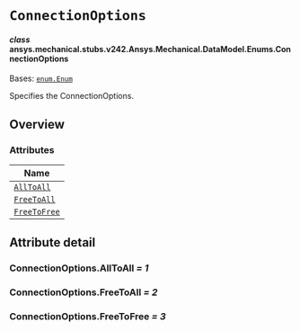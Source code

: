 # `ConnectionOptions`

<a id="ansys.mechanical.stubs.v242.Ansys.Mechanical.DataModel.Enums.ConnectionOptions"></a>

#### *class* ansys.mechanical.stubs.v242.Ansys.Mechanical.DataModel.Enums.ConnectionOptions

Bases: [`enum.Enum`](https://docs.python.org/3/library/enum.html#enum.Enum)

Specifies the ConnectionOptions.

<!-- !! processed by numpydoc !! -->

<a id="overview"></a>

## Overview

### Attributes

| Name |
| ------------------------------------------------------------------------------------------------------------------------ |
| [`AllToAll`](#ConnectionOptions.AllToAll) |
| [`FreeToAll`](#ConnectionOptions.FreeToAll) |
| [`FreeToFree`](#ConnectionOptions.FreeToFree) |

<a id="attribute-detail"></a>

## Attribute detail

<a id="ConnectionOptions.AllToAll"></a>

### ConnectionOptions.AllToAll *= 1*

<a id="ConnectionOptions.FreeToAll"></a>

### ConnectionOptions.FreeToAll *= 2*

<a id="ConnectionOptions.FreeToFree"></a>

### ConnectionOptions.FreeToFree *= 3*


